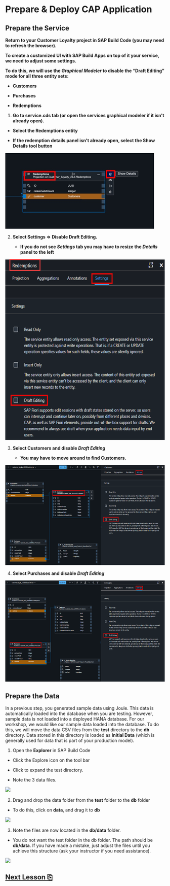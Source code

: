 # Prepare & Deploy CAP Application

## Prepare the Service

**Return to your Customer Loyalty project in SAP Build Code 
(you may need to refresh the browser).**

**To create a customized UI with SAP Build Apps on top of
it your service, we need to adjust some settings.**

**To do this, we will use the *Graphical Modeler* to disable the “Draft
Editing” mode for all three entity sets:**

- **Customers**

- **Purchases**

- **Redemptions**

1.  **Go to service.cds tab (or open the services graphical modeler if it isn't already open).**

- **Select the Redemptions entity** 

- **If the redemption details panel isn't already open, select the Show Details tool button**

<img src="images/image1.jpg" />

2.  **Select Settings =\> Disable Draft Editing.**

    - **If you do not see *Settings* tab you may have to resize the *Details* panel to the left**

<img src="images/image2.png"
style="width:6.5in;height:5.93403in" />

3.  **Select Customers and disable *Draft Editing***

    - **You may have to move around to find Customers.**

<img src="images/image3.png"
style="width:6.5in;height:3.29375in" />

4.  **Select Purchases and disable *Draft Editing***

<img src="images/image4.png"
style="width:6.5in;height:3.32708in" />

## Prepare the Data

In a previous step, you generated sample data using Joule. This data is automatically loaded into the database when you are testing. However, sample data is not loaded into a deployed HANA database. For our workshop, we would like our sample data loaded into the database. To do this, we will move the data CSV files from the **test** directory to the **db** directory. Data stored in this directory is loaded as **Initial Data** (which is generally used for data that is part of your production model).

1. Open the **Explorer** in SAP Build Code

- Click the Explore icon on the tool bar

- Click to expand the test directory. 

- Note the 3 data files.

<img src="images/image5.png" />

2. Drag and drop the data folder from the **test** folder to the **db** folder

- To do this, click on **data**, and drag it to **db**

<img src="images/image6.png" />

3. Note the files are now located in the **db/data** folder. 

- You do not want the test folder in the db folder. The path should be **db/data**. If you have made a mistake, just adjust the files until you achieve this structure (ask your instructor if you need assistance).

<img src="images/image7.png" />

## [Next Lesson ⎘](../ex2.1/)
